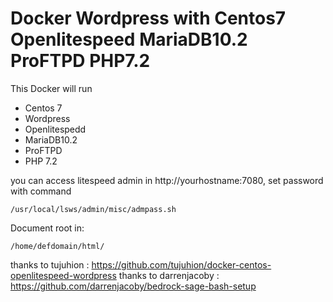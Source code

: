 # Docker Wordpress with Centos7 Openlitespeed MariaDB10.2 ProFTPD PHP7.2

This Docker will run

- Centos 7
- Wordpress
- Openlitespedd
- MariaDB10.2
- ProFTPD
- PHP 7.2

you can access litespeed admin in http://yourhostname:7080, set password with command

```/usr/local/lsws/admin/misc/admpass.sh```

Document root in:
```
/home/defdomain/html/
```
thanks to tujuhion : https://github.com/tujuhion/docker-centos-openlitespeed-wordpress
thanks to darrenjacoby : https://github.com/darrenjacoby/bedrock-sage-bash-setup
